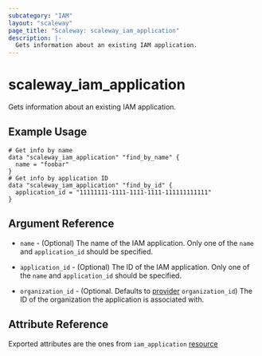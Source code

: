 ```yaml
---
subcategory: "IAM"
layout: "scaleway"
page_title: "Scaleway: scaleway_iam_application"
description: |-
  Gets information about an existing IAM application.
---
```


# scaleway_iam_application

Gets information about an existing IAM application.

## Example Usage

```hcl
# Get info by name
data "scaleway_iam_application" "find_by_name" {
  name = "foobar"
}
# Get info by application ID
data "scaleway_iam_application" "find_by_id" {
  application_id = "11111111-1111-1111-1111-111111111111"
}
```

## Argument Reference

- `name` - (Optional) The name of the IAM application.
  Only one of the `name` and `application_id` should be specified.

- `application_id` - (Optional) The ID of the IAM application.
  Only one of the `name` and `application_id` should be specified.

- `organization_id` - (Optional. Defaults to [provider](../index.md#organization_d) `organization_id`) The ID of the
  organization the application is associated with.

## Attribute Reference

Exported attributes are the ones from `iam_application` [resource](../resources/iam_application.md)
